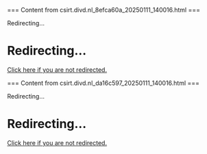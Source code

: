 === Content from csirt.divd.nl_8efca60a_20250111_140016.html ===


Redirecting…

# Redirecting…

[Click here if you are not redirected.](/cases/DIVD-2021-00029/)



=== Content from csirt.divd.nl_da16c597_20250111_140016.html ===


Redirecting…

# Redirecting…

[Click here if you are not redirected.](/cves/CVE-2022-24384/)


